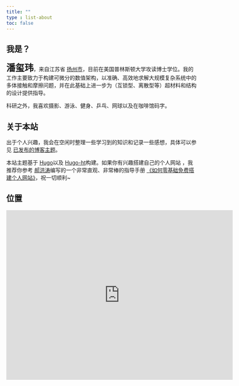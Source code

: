 ```yaml
---
title: ""
type : list-about
toc: false
---
```

## 我是？
<font size="5">**潘玺玮**</font>，来自江苏省 [扬州市](https://baike.baidu.com/item/%E6%89%AC%E5%B7%9E%E5%B8%82/6102423)，目前在美国普林斯顿大学攻读博士学位。我的工作主要致力于构建可微分的数值架构，以准确、高效地求解大规模复杂系统中的多体接触和摩擦问题，并在此基础上进一步为（互锁型、离散型等）超材料和结构的设计提供指导。

科研之外，我喜欢摄影、游泳、健身、乒乓、网球以及在咖啡馆码字。


## 关于本站
出于个人兴趣，我会在空闲时整理一些学习到的知识和记录一些感想，具体可以参见 [已发布的博客主题](https://xiweipan.com/tags)。

本站主题基于 [Hugo](https://gohugo.io/)以及 [Hugo-ht](https://github.com/hongtaoh/hugo-ht)构建。如果你有兴趣搭建自己的个人网站 <i class='fa fa-object-group'></i>，我推荐你参考 [郝洪涛](https://hongtaoh.com/)编写的一个非常直观、非常棒的指导手册 [《如何零基础免费搭建个人网站》](https://hongtaoh.com/cn/2021/03/02/personal-website-tutorial/)，祝一切顺利~


## 位置
<iframe src="https://www.google.com/maps/embed?pb=!1m18!1m12!1m3!1d3040.966089067529!2d-74.65765418793683!3d40.3430982599978!2m3!1f0!2f0!3f0!3m2!1i1024!2i768!4f13.1!3m3!1m2!1s0x89c3e6d8cd98b6e9%3A0x2ba7ed6fa90024f!2z5pmu5p6X5pav6aCT5aSn5a24!5e0!3m2!1szh-CN!2sus!4v1751404475632!5m2!1szh-CN!2sus" width="600" height="450" style="border:0;" allowfullscreen="" loading="lazy" referrerpolicy="no-referrer-when-downgrade"></iframe>